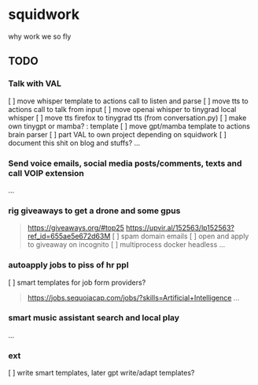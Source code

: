 # squidwork
<p>why work we so fly</p>

## TODO
### Talk with VAL
[ ] move whisper template to actions call to listen and parse
[ ] move tts to actions call to talk from input
[ ] move openai whisper to tinygrad local whisper
[ ] move tts firefox to tinygrad tts (from conversation.py)
[ ] make own tinygpt or mamba? : template
[ ] move gpt/mamba template to actions brain parser
[ ] part VAL to own project depending on squidwork
[ ] document this shit on blog and stuffs? ...
### Send voice emails, social media posts/comments, texts and call VOIP extension
...
### rig giveaways to get a drone and some gpus
> https://giveaways.org/#top25
> https://upvir.al/152563/lp152563?ref_id=655ae5e672d63M
[ ] spam domain emails
[ ] open and apply to giveaway on incognito
[ ] multiprocess docker headless
...
### autoapply jobs to piss of hr ppl
[ ] smart templates for job form providers?
> https://jobs.sequoiacap.com/jobs/?skills=Artificial+Intelligence
...
### smart music assistant search and local play
...
### ext
[ ] write smart templates, later gpt write/adapt templates?